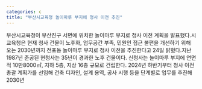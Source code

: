 ```yaml
---
categories: c
title: "부산시교육청 놀이마루 부지에 청사 이전 추진"
---
```

부산시교육청이 부산진구 서면에 위치한 놀이마루 부지로 청사 이전 계획을 발표했다.시교육청은 현재 청사 건물이 노후화, 업무공간 부족, 민원인 접근 불편을 개선하기 위해 오는 2030년까지 전포동 놀이마루 부지로 청사 이전을 추진한다고 24일 밝혔다.지난 1987년 준공된 현청사는 35년이 경과한 노후 건물이다. 신청사는 놀이마루 부지에 연면적 10만8000㎡, 지하 5층, 지상 16층 규모로 건립한다. 2024년 하반기부터 청사 이전 총괄 계획가를 선임해 건축 디자인, 설계 용역, 공사 시행 등을 단계별로 업무를 추진해 2030년